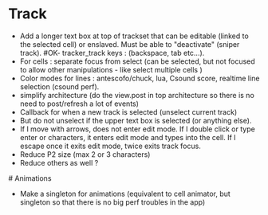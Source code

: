 # Track

- Add a longer text box at top of trackset that can be editable (linked to the selected cell) or enslaved. Must be able to "deactivate" (sniper track). 
#OK- tracker_track keys : (backspace, tab etc...). 
- For cells : separate focus from select (can be selected, but not focused to allow other manipulations - like select multiple cells )
- Color modes for lines : antescofo/chuck, lua, Csound score, realtime line selection (csound perf).
- simplify architecture (do the view.post in top architecture so there is no need to post/refresh a lot of events)
- Callback for when a new track is selected (unselect current track)
- But do not unselect if the upper text box is selected (or anything else).
- If I move with arrows, does not enter edit mode. If I double click or type enter or characters, it enters edit mode and types into the cell. If I escape once it exits edit mode, twice exits track focus.
- Reduce P2 size (max 2 or 3 characters)
- Reduce others as well ?


# Animations 

- Make a singleton for animations (equivalent to cell animator, but singleton so that there is no big perf troubles in the app)

